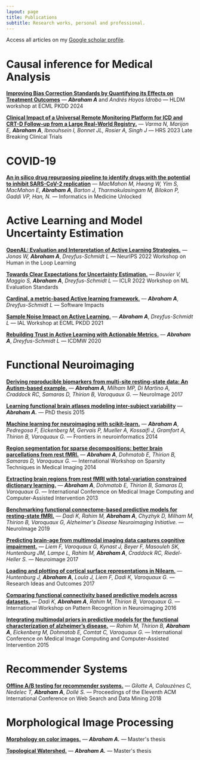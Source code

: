 ```yaml
---
layout: page
title: Publications
subtitle: Research works, personal and professional.
---
```


Access all articles on my [Google scholar profile](https://scholar.google.com/citations?user=__-U_CcAAAAJ&hl=fr&oi=ao).

# Causal inference for Medical Analysis

[**Improving Bias Correction Standards by Quantifying its Effects on Treatment Outcomes**](https://arxiv.org/abs/2407.14861) —
***Abraham A*** and *Andrés Hoyos Idrobo* —
HLDM workshop at ECML PKDD 2024

[**Clinical Impact of a Universal Remote Monitoring Platform for ICD and CRT-D Follow-up from a Large Real-World Registry.**](https://www.sciencedirect.com/science/article/pii/S154752712302204X) —
*Varma N, Marijon E,* ***Abraham A***, *Ibnouhsein I, Bonnet JL, Rosier A, Singh J* —
HRS 2023 Late Breaking Clinical Trials

# COVID-19

[**An in silico drug repurposing pipeline to identify drugs with the potential to inhibit SARS-CoV-2 replication**](https://www.sciencedirect.com/science/article/pii/S2352914823002332) — *MacMahon M, Hwang W, Yim S, MacMahon E,* ***Abraham A***, *Barton J, Tharmakulasingam M, Bilokon P, Gaddi VP, Han, N.* — Informatics in Medicine Unlocked

# Active Learning and Model Uncertainty Estimation

[**OpenAL: Evaluation and Interpretation of Active Learning Strategies.**](https://arxiv.org/pdf/2109.01372.pdf) —
*Jonas W,* ***Abraham A***, *Dreyfus-Schmidt L* —
NeurIPS 2022 Workshop on Human in the Loop Learning

[**Towards Clear Expectations for Uncertainty Estimation.**](https://arxiv.org/abs/2207.13341) —
*Bouvier V, Maggio S,* ***Abraham A***, *Dreyfus-Schmidt L* —
ICLR 2022 Workshop on ML Evaluation Standards

[**Cardinal, a metric-based Active learning framework.**](https://www.softwareimpacts.com/article/S2665-9638(22)00017-3/fulltext) —
***Abraham A***, *Dreyfus-Schmidt L* —
Software Impacts

[**Sample Noise Impact on Active Learning.**](https://arxiv.org/pdf/2109.01372.pdf) —
***Abraham A***, *Dreyfus-Schmidt L* —
IAL Workshop at ECML PKDD 2021


[**Rebuilding Trust in Active Learning with Actionable Metrics.**](https://arxiv.org/pdf/1611.06066.pdf) —
***Abraham A***, *Dreyfus-Schmidt L* —
ICDMW 2020


# Functional Neuroimaging

[**Deriving reproducible biomarkers from multi-site resting-state data: An Autism-based example.**](https://arxiv.org/pdf/1611.06066.pdf) —
***Abraham A***, *Milham MP, Di Martino A, Craddock RC, Samaras D, Thirion B, Varoquaux G.* —
NeuroImage 2017

[**Learning functional brain atlases modeling inter-subject variability**](https://tel.archives-ouvertes.fr/tel-01331308/document) —
***Abraham A.*** —
PhD thesis 2015

[**Machine learning for neuroimaging with scikit-learn.**](https://www.frontiersin.org/articles/10.3389/fninf.2014.00014/full) —
***Abraham A***, *Pedregosa F, Eickenberg M, Gervais P, Mueller A, Kossaifi J, Gramfort A, Thirion B, Varoquaux G.* —
Frontiers in neuroinformatics 2014

[**Region segmentation for sparse decompositions: better brain parcellations from rest fMRI.**](http://stmi2014.ece.cornell.edu/papers/STMI-P-9.pdf) —
***Abraham A***, *Dohmatob E, Thirion B, Samaras D, Varoquaux G.* —
International Workshop on Sparsity Techniques in Medical Imaging 2014

[**Extracting brain regions from rest fMRI with total-variation constrained dictionary learning.**](https://link.springer.com/content/pdf/10.1007/978-3-642-40763-5_75.pdf) —
***Abraham A***, *Dohmatob E, Thirion B, Samaras D, Varoquaux G.* —
International Conference on Medical Image Computing and Computer-Assisted Intervention 2013

[**Benchmarking functional connectome-based predictive models for resting-state fMRI.**](https://hal.inria.fr/hal-01824205/document) —
*Dadi K, Rahim M,* ***Abraham A***, *Chyzhyk D, Milham M, Thirion B, Varoquaux G, Alzheimer's Disease Neuroimaging Initiative.* —
NeuroImage 2019

[**Predicting brain-age from multimodal imaging data captures cognitive impairment.**](https://www.biorxiv.org/content/biorxiv/early/2016/11/07/085506.full.pdf) —
*Liem F, Varoquaux G, Kynast J, Beyer F, Masouleh SK, Huntenburg JM, Lampe L, Rahim M,* ***Abraham A***, *Craddock RC, Riedel-Heller S.* —
Neuroimage 2017

[**Loading and plotting of cortical surface representations in Nilearn.**](https://pdfs.semanticscholar.org/1e49/f2a4a98e841f4ad351ab00ac80b2e8b6a078.pdf) —
*Huntenburg J,* ***Abraham A***, *Loula J, Liem F, Dadi K, Varoquaux G.* —
Research Ideas and Outcomes 2017

[**Comparing functional connectivity based predictive models across datasets.**](https://hal.inria.fr/hal-01319131/document) —
*Dadi K,* ***Abraham A***, *Rahim M, Thirion B, Varoquaux G.* —
International Workshop on Pattern Recognition in Neuroimaging 2016

[**Integrating multimodal priors in predictive models for the functional characterization of alzheimer’s disease.**](https://hal.archives-ouvertes.fr/hal-01174636/file/paper983.pdf) —
*Rahim M, Thirion B,* ***Abraham A***, *Eickenberg M, Dohmatob E, Comtat C, Varoquaux G.* —
International Conference on Medical Image Computing and Computer-Assisted Intervention 2015

# Recommender Systems

[**Offline A/B testing for recommender systems.**](https://arxiv.org/pdf/1801.07030.pdf) —
*Gilotte A, Calauzènes C, Nedelec T,* ***Abraham A***, *Dollé S.* —
Proceedings of the Eleventh ACM International Conference on Web Search and Data Mining 2018

# Morphological Image Processing

[**Morphology on color images.**](http://citeseerx.ist.psu.edu/viewdoc/download?doi=10.1.1.508.9364&rep=rep1&type=pdf) —
***Abraham A.*** —
Master's thesis

[**Topological Watershed.**](http://www.lrde.epita.fr/dload/20080625-Seminar/abraham-watershed.pdf) —
***Abraham A.*** —
Master's thesis
